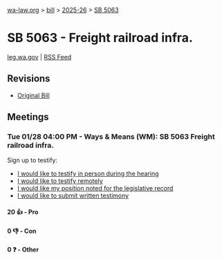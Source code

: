 [wa-law.org](/) > [bill](/bill/) > [2025-26](/bill/2025-26/) > [SB 5063](/bill/2025-26/sb/5063/)

# SB 5063 - Freight railroad infra.
[leg.wa.gov](https://app.leg.wa.gov/billsummary?BillNumber=5063&Year=2025&Initiative=false) | [RSS Feed](./rss.xml)

## Revisions
* [Original Bill](1/)

## Meetings
### Tue 01/28 04:00 PM - Ways & Means (WM): SB 5063 Freight railroad infra.
Sign up to testify:
* [I would like to testify in person during the hearing](https://app.leg.wa.gov/csi/Testifier/Add?chamber=House&mId=32547&aId=162063&caId=25041&tId=1)
* [I would like to testify remotely](https://app.leg.wa.gov/csi/Testifier/Add?chamber=House&mId=32547&aId=162063&caId=25041&tId=2)
* [I would like my position noted for the legislative record](https://app.leg.wa.gov/csi/Testifier/Add?chamber=House&mId=32547&aId=162063&caId=25041&tId=3)
* [I would like to submit written testimony](https://app.leg.wa.gov/csi/Testifier/Add?chamber=House&mId=32547&aId=162063&caId=25041&tId=4)

#### 20 👍 - Pro

#### 0 👎 - Con

#### 0 ❓ - Other
